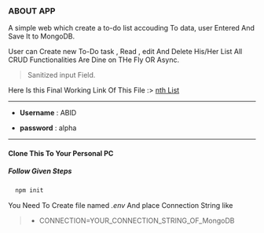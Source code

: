 ### ABOUT APP

A simple web which create a to-do list accouding To data, user Entered And Save It to MongoDB.

User can  Create new To-Do task , Read , edit And Delete His/Her List All CRUD Functionalities Are Dine on THe Fly OR Async.

>Sanitized input Field.

Here Is this Final Working Link Of This File :>  [nth List](http://good.herokuapp.com
"nth List To-Do-App | ABID")

---
* **Username** : ABID

* **password** : alpha
---

#### Clone This To Your Personal PC 

##### Follow Given Steps

```bash
  npm init
```

 You Need To Create file named _.env_ And place Connection String like

>- CONNECTION=YOUR_CONNECTION_STRING_OF_MongoDB
